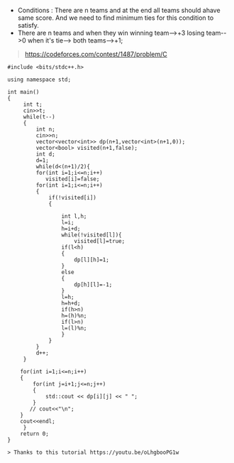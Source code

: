 * Conditions : There are n teams and at the end all teams should ahave same score. And we need to find minimum ties for this condition to satisfy.
* There are n teams and when they win winning team-->+3 losing team-->0 when it's tie--> both teams-->+1;


> https://codeforces.com/contest/1487/problem/C



```
#include <bits/stdc++.h>
 
using namespace std;
 
int main()
{
     int t;
     cin>>t;
     while(t--)
     {
         int n;
         cin>>n;
         vector<vector<int>> dp(n+1,vector<int>(n+1,0));
         vector<bool> visited(n+1,false);
         int d;
         d=1;
         while(d<(n+1)/2){
         for(int i=1;i<=n;i++)
            visited[i]=false;
         for(int i=1;i<=n;i++)
         {
             if(!visited[i])
             {
                 
                 int l,h;
                 l=i;
                 h=i+d;
                 while(!visited[l]){
                     visited[l]=true;
                 if(l<h)
                 {
                     dp[l][h]=1;
                 }
                 else
                 {
                     dp[h][l]=-1;
                 }
                 l=h;
                 h=h+d;
                 if(h>n)
                 h=(h)%n;
                 if(l>n)
                 l=(l)%n;
                 }
             }
         }
         d++;
     }
     
    for(int i=1;i<=n;i++)
    {
        for(int j=i+1;j<=n;j++)
        {
            std::cout << dp[i][j] << " ";
        }
       // cout<<"\n";
    }
    cout<<endl;
     }
    return 0;
}

> Thanks to this tutorial https://youtu.be/oLhgbooPG1w